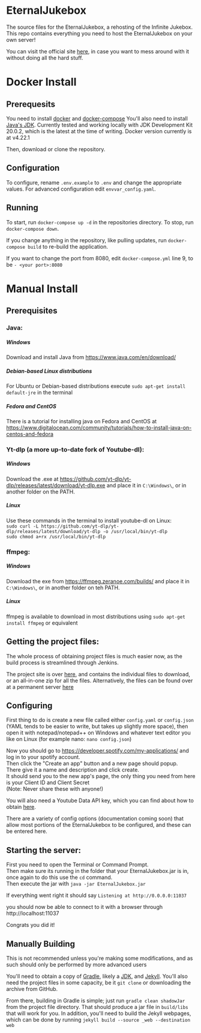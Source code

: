 # EternalJukebox

The source files for the EternalJukebox, a rehosting of the Infinite Jukebox.  
This repo contains everything you need to host the EternalJukebox on your own server!  

You can visit the official site [here](https://eternalbox.dev/), in case you want to mess around with it without doing all the hard stuff.  

# Docker Install

## Prerequesits

You need to install [docker](https://docs.docker.com/engine/install/) and [docker-compose](https://docs.docker.com/compose/install/)
You'll also need to install [Java's JDK](https://www.oracle.com/java/technologies/downloads/#jdk20-windows). Currently tested and working locally with JDK Development Kit 20.0.2, which is the latest at the time of writing.
Docker version currently is at v4.22.1

Then, download or clone the repository.

## Configuration

To configure, rename `.env.example` to `.env` and change the appropriate values. For advanced configuration edit `envvar_config.yaml`.

## Running

To start, run `docker-compose up -d` in the repositories directory. To stop, run `docker-compose down`.

If you change anything in the repository, like pulling updates, run `docker-compose build` to re-build the application.

If you want to change the port from 8080, edit `docker-compose.yml` line 9, to be `- <your port>:8080`

# Manual Install

## Prerequisites

### Java:
##### Windows
Download and install Java from https://www.java.com/en/download/  
##### Debian-based Linux distributions
For Ubuntu or Debian-based distributions execute `sudo apt-get install default-jre` in the terminal   
##### Fedora and CentOS
There is a tutorial for installing java on Fedora and CentOS at https://www.digitalocean.com/community/tutorials/how-to-install-java-on-centos-and-fedora   

### Yt-dlp (a more up-to-date fork of Youtube-dl):
##### Windows
Download the .exe at https://github.com/yt-dlp/yt-dlp/releases/latest/download/yt-dlp.exe and place it in `C:\Windows\`, or in another folder on the PATH.
##### Linux
Use these commands in the terminal to install youtube-dl on Linux:  
`sudo curl -L https://github.com/yt-dlp/yt-dlp/releases/latest/download/yt-dlp -o /usr/local/bin/yt-dlp`   
`sudo chmod a+rx /usr/local/bin/yt-dlp`

### ffmpeg:
##### Windows
Download the exe from https://ffmpeg.zeranoe.com/builds/ and place it in `C:\Windows\`, or in another folder on teh PATH.
##### Linux
ffmpeg is available to download in most distributions using `sudo apt-get install ffmpeg` or equivalent

## Getting the project files:
The whole process of obtaining project files is much easier now, as the build process is streamlined through Jenkins.

The project site is over [here](https://jenkins.abimon.org/job/EternalJukebox/), and contains the individual files to download, or an all-in-one zip for all the files. Alternatively, the files can be found over at a permanent server [here](https://abimon.org/eternal_jukebox)

## Configuring
First thing to do is create a new file called either `config.yaml` or `config.json` (YAML tends to be easier to write, but takes up slightly more space), then open it with notepad/notepad++ on Windows and whatever text editor you like on Linux (for example nano: `nano config.json`)

Now you should go to https://developer.spotify.com/my-applications/ and log in to your spotify account.  
Then click the "Create an app" button and a new page should popup.   
There give it a name and description and click create.   
It should send you to the new app's page, the only thing you need from here is your Client ID and Client Secret  
(Note: Never share these with anyone!)  

You will also need a Youtube Data API key, which you can find about how to obtain [here](https://developers.google.com/youtube/v3/getting-started).

There are a variety of config options (documentation coming soon) that allow most portions of the EternalJukebox to be configured, and these can be entered here.

## Starting the server:

First you need to open the Terminal or Command Prompt.  
Then make sure its running in the folder that your EternalJukebox.jar is in, once again to do this use the `cd` command.  
Then execute the jar with `java -jar EternalJukebox.jar`

If everything went right it should say `Listening at http://0.0.0.0:11037`  

you should now be able to connect to it with a browser through http://localhost:11037  

Congrats you did it!  

## Manually Building
This is not recommended unless you're making some modifications, and as such should only be performed by more advanced users

You'll need to obtain a copy of [Gradle](https://gradle.org/install/), likely a [JDK](http://www.oracle.com/technetwork/java/javase/downloads/jdk8-downloads-2133151.html), and [Jekyll](https://jekyllrb.com/). You'll also need the project files in some capacity, be it `git clone` or downloading the archive from GitHub.

From there, building in Gradle is simple; just run `gradle clean shadowJar` from the project file directory. That should produce a jar file in `build/libs` that will work for you. In addition, you'll need to build the Jekyll webpages, which can be done by running `jekyll build --source _web --destination web`
